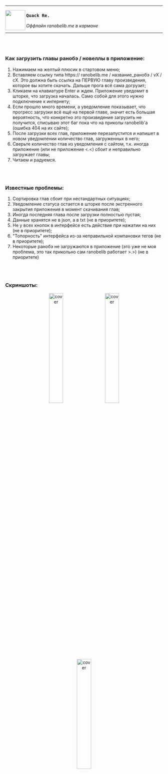 
---
 <p>
  <img width = "64" align='left' src="https://github.com/supchyan/QuackReader/assets/123704468/d7b196aa-d6c3-4db4-b89d-c492a7dab12e">
</p>

### `Quack Re.`
*Оффлайн ranobelib.me в кармане*

---

<br /><br />

### Как загрузить главы ранобэ / новеллы в приложение:
1. Нажимаем на желтый плюсик в стартовом меню;
2. Вставляем ссылку типа https:// ranobelib.me / название_ранобэ / vX / cX. Это должна быть ссылка на ПЕРВУЮ главу произведения, которое вы хотите скачать. Дальше прога всё сама догрузит;
3. Кликаем на клавиатуре Enter и ждем. Приложение уведомит в шторке, что загрузка началась. Само собой для этого нужно подключение к интернету;
4. Если прошло много времени, а уведомление показывает, что прогресс загрузки всё ещё на первой главе, значит есть большая вероятность, что конкретно это произведение загрузить не получится, списываю этот баг пока что на приколы ranobelib'a (ошибка 404 на их сайте);
5. После загрузки всех глав, приложение перезапустится и напишет в новом уведомлении количество глав, загруженных в него;
6. Сверьте количество глав из уведомления с сайтом, т.к. иногда приложение (или не приложение <.<) сбоит и неправильно загружает главы;
7. Читаем и радуемся.

<br /><br />

### Известные проблемы:
1. Сортировка глав сбоит при нестандартных ситуациях;
2. Уведомление статуса остается в шторке после экстренного закрытия приложения в момент скачивания глав;
3. Иногда последняя глава после загрузки полностью пустая;
4. Данные хранятся не в json, а в txt (не в приоритете);
5. Не у всех кнопок в интерфейсе есть действие при нажатии на них (не в приоритете);
6. "Топорность" интерфейса из-за неправильной компановки тегов (не в приоритете);
7. Некоторые ранобэ не загружаются в приложение (это уже не моя проблема, это так прикольно сам ranobelib работает >.>) (не в приоритете)

<br /><br />

### Скриншоты:
<div align="center">
  <img width="30%" hspace="12" src="https://github.com/supchyan/QuackReader/assets/123704468/e6111973-e9b0-4b53-a3fd-ca7bd86cb4e3" alt="cover" />
  <img width="30%" hspace="12" src="https://github.com/supchyan/QuackReader/assets/123704468/05d0f02a-c3f4-4911-a000-29add3406360" alt="cover" />
  <img width="30%" hspace="12" src="https://github.com/supchyan/QuackReader/assets/123704468/7df35998-fc20-48a7-8d34-7c978a668df7" alt="cover" />
</div>

